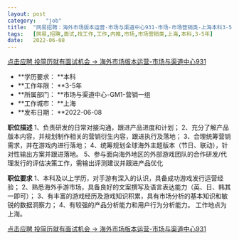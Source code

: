 ```yaml
---
layout:	post
category:	"job"
title:	"网易招聘：海外市场版本运营-市场与渠道中心931-市场-市场营销类-上海本科3-5年"
tags:	[网易,招聘,面试,找工作,工作,内推,市场,市场营销类,上海,本科,3-5年]
date:	2022-06-08
---
```


[点击应聘 投简历就有面试机会 -> 海外市场版本运营-市场与渠道中心931](http://mobile.bole.netease.com/bole/boleDetail?id=40485&employeeId=346f03c3cda5f04c&key=all)



- **学历要求： **本科
- **工作年限： **3-5年
- **所属部门： **市场与渠道中心-GM1-营销一组
- **工作城市： **上海
- **发布日期： **2022-06-08



**职位描述**
1、负责研发的日常对接沟通，跟进产品进度和计划；
2、充分了解产品版本内容，并规划制作相关的营销衍生内容，跟进执行及落地；
3、合理统筹营销需求，并在游戏内进行落地；
4、统筹规划全球海外主题版本（节日、联动），针对性输出方案并跟进落地。
5、参与面向海外地区的外部游戏团队的合作研发/代理发行的评估决策工作，需输出评测建议并跟进产品优化



**职位要求**
1、本科及以上学历，对手游有深入的认识，具备成功游戏发行运营经验；
2、熟悉海外手游市场，具备良好的文案撰写及语言表达能力（英、日、韩其一即可）；
3、有丰富的游戏经历及游戏知识积累，具有市场分析的基本知识和敏锐的数据洞察力；
4、有较强的产品分析能力和用户行为分析能力。
工作地点为上海。



[点击应聘 投简历就有面试机会 -> 海外市场版本运营-市场与渠道中心931](http://mobile.bole.netease.com/bole/boleDetail?id=40485&employeeId=346f03c3cda5f04c&key=all)